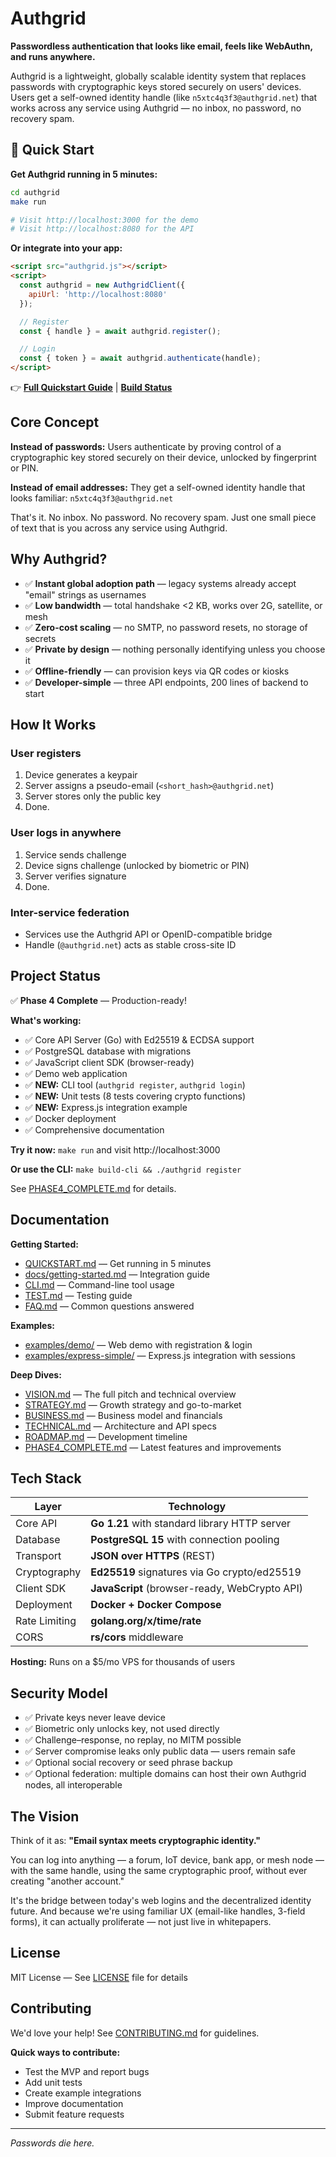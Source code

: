 # Authgrid

**Passwordless authentication that looks like email, feels like WebAuthn, and runs anywhere.**

Authgrid is a lightweight, globally scalable identity system that replaces passwords with cryptographic keys stored securely on users' devices. Users get a self-owned identity handle (like `n5xtc4q3f3@authgrid.net`) that works across any service using Authgrid — no inbox, no password, no recovery spam.

## 🚀 Quick Start

**Get Authgrid running in 5 minutes:**

```bash
cd authgrid
make run

# Visit http://localhost:3000 for the demo
# Visit http://localhost:8080 for the API
```

**Or integrate into your app:**

```html
<script src="authgrid.js"></script>
<script>
  const authgrid = new AuthgridClient({
    apiUrl: 'http://localhost:8080'
  });

  // Register
  const { handle } = await authgrid.register();

  // Login
  const { token } = await authgrid.authenticate(handle);
</script>
```

👉 **[Full Quickstart Guide](QUICKSTART.md)** | **[Build Status](BUILD_STATUS.md)**

## Core Concept

**Instead of passwords:** Users authenticate by proving control of a cryptographic key stored securely on their device, unlocked by fingerprint or PIN.

**Instead of email addresses:** They get a self-owned identity handle that looks familiar: `n5xtc4q3f3@authgrid.net`

That's it. No inbox. No password. No recovery spam. Just one small piece of text that is you across any service using Authgrid.

## Why Authgrid?

- ✅ **Instant global adoption path** — legacy systems already accept "email" strings as usernames
- ✅ **Low bandwidth** — total handshake <2 KB, works over 2G, satellite, or mesh
- ✅ **Zero-cost scaling** — no SMTP, no password resets, no storage of secrets
- ✅ **Private by design** — nothing personally identifying unless you choose it
- ✅ **Offline-friendly** — can provision keys via QR codes or kiosks
- ✅ **Developer-simple** — three API endpoints, 200 lines of backend to start

## How It Works

### User registers
1. Device generates a keypair
2. Server assigns a pseudo-email (`<short_hash>@authgrid.net`)
3. Server stores only the public key
4. Done.

### User logs in anywhere
1. Service sends challenge
2. Device signs challenge (unlocked by biometric or PIN)
3. Server verifies signature
4. Done.

### Inter-service federation
- Services use the Authgrid API or OpenID-compatible bridge
- Handle (`@authgrid.net`) acts as stable cross-site ID

## Project Status

✅ **Phase 4 Complete** — Production-ready!

**What's working:**
- ✅ Core API Server (Go) with Ed25519 & ECDSA support
- ✅ PostgreSQL database with migrations
- ✅ JavaScript client SDK (browser-ready)
- ✅ Demo web application
- ✅ **NEW:** CLI tool (`authgrid register`, `authgrid login`)
- ✅ **NEW:** Unit tests (8 tests covering crypto functions)
- ✅ **NEW:** Express.js integration example
- ✅ Docker deployment
- ✅ Comprehensive documentation

**Try it now:** `make run` and visit http://localhost:3000

**Or use the CLI:** `make build-cli && ./authgrid register`

See [PHASE4_COMPLETE.md](PHASE4_COMPLETE.md) for details.

## Documentation

**Getting Started:**
- [QUICKSTART.md](QUICKSTART.md) — Get running in 5 minutes
- [docs/getting-started.md](docs/getting-started.md) — Integration guide
- [CLI.md](CLI.md) — Command-line tool usage
- [TEST.md](TEST.md) — Testing guide
- [FAQ.md](FAQ.md) — Common questions answered

**Examples:**
- [examples/demo/](examples/demo/) — Web demo with registration & login
- [examples/express-simple/](examples/express-simple/) — Express.js integration with sessions

**Deep Dives:**
- [VISION.md](VISION.md) — The full pitch and technical overview
- [STRATEGY.md](STRATEGY.md) — Growth strategy and go-to-market
- [BUSINESS.md](BUSINESS.md) — Business model and financials
- [TECHNICAL.md](TECHNICAL.md) — Architecture and API specs
- [ROADMAP.md](ROADMAP.md) — Development timeline
- [PHASE4_COMPLETE.md](PHASE4_COMPLETE.md) — Latest features and improvements

## Tech Stack

| Layer | Technology |
|-------|-----------|
| Core API | **Go 1.21** with standard library HTTP server |
| Database | **PostgreSQL 15** with connection pooling |
| Transport | **JSON over HTTPS** (REST) |
| Cryptography | **Ed25519** signatures via Go crypto/ed25519 |
| Client SDK | **JavaScript** (browser-ready, WebCrypto API) |
| Deployment | **Docker + Docker Compose** |
| Rate Limiting | **golang.org/x/time/rate** |
| CORS | **rs/cors** middleware |

**Hosting:** Runs on a $5/mo VPS for thousands of users

## Security Model

- ✅ Private keys never leave device
- ✅ Biometric only unlocks key, not used directly
- ✅ Challenge–response, no replay, no MITM possible
- ✅ Server compromise leaks only public data — users remain safe
- ✅ Optional social recovery or seed phrase backup
- ✅ Optional federation: multiple domains can host their own Authgrid nodes, all interoperable

## The Vision

Think of it as: **"Email syntax meets cryptographic identity."**

You can log into anything — a forum, IoT device, bank app, or mesh node — with the same handle, using the same cryptographic proof, without ever creating "another account."

It's the bridge between today's web logins and the decentralized identity future. And because we're using familiar UX (email-like handles, 3-field forms), it can actually proliferate — not just live in whitepapers.

## License

MIT License — See [LICENSE](LICENSE) file for details

## Contributing

We'd love your help! See [CONTRIBUTING.md](CONTRIBUTING.md) for guidelines.

**Quick ways to contribute:**
- Test the MVP and report bugs
- Add unit tests
- Create example integrations
- Improve documentation
- Submit feature requests

---

*Passwords die here.*
